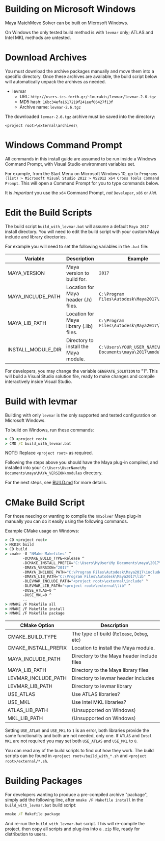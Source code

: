 # Building on Microsoft Windows

Maya MatchMove Solver can be built on Microsoft Windows.

On Windows the only tested build method is with `levmar` only; ATLAS
and Intel MKL methods are untested.

# Download Archives

You must download the archive packages manually and move them into a
specific directory. Once these archives are available, the build
script below will automatically unpack the archives as needed.

- levmar
  - URL: `http://users.ics.forth.gr/~lourakis/levmar/levmar-2.6.tgz`
  - MD5 hash: `16bc34efa1617219f241eef06427f13f`
  - Archive name: `levmar-2.6.tgz`

The downloaded `levmar-2.6.tgz` archive must be saved into the directory:

```
<project root>\external\archives\
```

# Windows Command Prompt

All commands in this install guide are assumed to be run
inside a Windows Command Prompt, with Visual Studio environment
variables set.

For example, from the Start Menu on Microsoft Windows 10, go to
`Programs (list) > Microsoft Visual Studio 2012 > VS2012 x64 Cross Tools Command Prompt`.
This will open a Command Prompt for you to type commands below.

It is *important* you use the `x64` Command Prompt, *not*
`Developer`, `x86` or `ARM`.

# Edit the Build Scripts

The build script `build_with_levmar.bat` will assume a default `Maya
2017` install directory. You will need to edit the build script with
your custom Maya include and library directories.

For example you will need to set the following variables in the `.bat`
file:

| Variable           | Description                             | Example                                                  |
| ------------       | -----------                             | -----------                                              |
| MAYA_VERSION       | Maya version to build for.              | `2017`                                                   |
| MAYA_INCLUDE_PATH  | Location for Maya header (.h) files.    | `C:\Program Files\Autodesk\Maya2017\include`             |
| MAYA_LIB_PATH      | Location for Maya library (.lib) files. | `C:\Program Files\Autodesk\Maya2017\lib`                 |
| INSTALL_MODULE_DIR | Directory to install the Maya module.   | `C:\Users\YOUR_USER_NAME\My Documents\maya\2017\modules` |

For developers, you may change the variable `GENERATE_SOLUTION` to
"1". This will build a Visual Studio solution file, ready to make
changes and compile interactively inside Visual Studio.

# Build with levmar

Building with only `levmar` is the only supported and tested configuration
on Microsoft Windows.

To build on Windows, run these commands:
```cmd
> CD <project root>
> CMD /C build_with_levmar.bat
```

NOTE: Replace ``<project root>`` as required.

Following the steps above you should have the Maya plug-in compiled,
and installed into your
`C:\Users\UserName\My Documents\maya\MAYA_VERSION\modules` directory.

For the next steps, see
[BUILD.md]([[https://github.com/david-cattermole/mayaMatchMoveSolver/blob/master/BUILD.md]])
 for more details.

# CMake Build Script

For those needing or wanting to compile the ``mmSolver`` Maya plug-in
manually you can do it easily using the following commands.

Example CMake usage on Windows:
```cmd
> CD <project root>
> MKDIR build
> CD build
> cmake -G "NMake Makefiles" ^
        -DCMAKE_BUILD_TYPE=Release ^
        -DCMAKE_INSTALL_PREFIX="C:\Users\MyUser\My Documents\maya\2017\modules" ^
        -DMAYA_VERSION="2017" ^
        -DMAYA_INCLUDE_PATH="C:\Program Files\Autodesk\Maya2017\include" ^
        -DMAYA_LIB_PATH="C:\Program Files\Autodesk\Maya2017\lib" ^
        -DLEVMAR_INCLUDE_PATH="<project root>\external\include" ^
        -DLEVMAR_LIB_PATH="<project root>\external\lib" ^
        -DUSE_ATLAS=0 ^
        -DUSE_MKL=0 ^
        ..
> NMAKE /F Makefile all
> NMAKE /F Makefile install
> NMAKE /F Makefile package
```

| CMake Option         | Description                                 |
| -------------------- | ------------------------------------------- |
| CMAKE_BUILD_TYPE     | The type of build (`Release`, `Debug`, etc) |
| CMAKE_INSTALL_PREFIX | Location to install the Maya module.        |
| MAYA_INCLUDE_PATH    | Directory to the Maya header include files  |
| MAYA_LIB_PATH        | Directory to the Maya library files         |
| LEVMAR_INCLUDE_PATH  | Directory to levmar header includes         |
| LEVMAR_LIB_PATH      | Directory to levmar library                 |
| USE_ATLAS            | Use ATLAS libraries?                        |
| USE_MKL              | Use Intel MKL libraries?                    |
| ATLAS_LIB_PATH       | (Unsupported on Windows)                    |
| MKL_LIB_PATH         | (Unsupported on Windows)                    |

Setting ``USE_ATLAS`` and ``USE_MKL`` to ``1`` is an error, both
libraries provide the same functionality and both are not needed,
only one. If `ATLAS` and `Intel MKL` are not required you may set both
``USE_ATLAS`` and ``USE_MKL`` to ``0``.

You can read any of the build scripts to find out how they work.
The build scripts can be found in `<project root>/build_with_*.sh`
and `<project root>/external/*.sh`.

# Building Packages

For developers wanting to produce a pre-compiled archive "package",
simply add the following line, after `nmake /F Makefile install` in
the `build_with_levmar.bat` build script:

```cmd
nmake /F Makefile package
```

And re-run the `build_with_levmar.bat` script. This will re-compile
the project, then copy all scripts and plug-ins into a `.zip` file,
ready for distribution to users.
